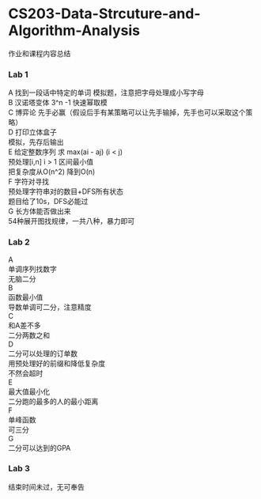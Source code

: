 # CS203-Data-Strcuture-and-Algorithm-Analysis
作业和课程内容总结

### Lab 1
A
找到一段话中特定的单词
模拟题，注意把字母处理成小写字母
<br/>
B
汉诺塔变体
3^n -1 快速幂取模
<br/>
C
博弈论
先手必赢（假设后手有某策略可以让先手输掉，先手也可以采取这个策略）
<br/>
D
打印立体盒子
<br/>
模拟，先存后输出
<br/>
E
给定整数序列 求 max(ai - aj) (i < j)
<br/>
预处理[i,n] i > 1 区间最小值
<br/>
把复杂度从O(n^2) 降到O(n)
<br/>
F
字符对寻找
<br/>
预处理字符串对的数目+DFS所有状态
<br/>
题目给了10s，DFS必能过
<br/>
G
长方体能否做出来
<br/>
54种展开图找规律，一共八种，暴力即可
<br/>
### Lab 2
A
<br/>
单调序列找数字
<br/>
无脑二分
<br/>
B
<br/>
函数最小值
<br/>
导数单调可二分，注意精度
<br/>
C
<br/>
和A差不多
<br/>
二分两数之和
<br/>
D
<br/>
二分可以处理的订单数
<br/>
用预处理好的前缀和降低复杂度
<br/>
不然会超时
<br/>
E
<br/>
最大值最小化
<br/>
二分跑的最多的人的最小距离
<br/>
F
<br/>
单峰函数
<br/>
可三分
<br/>
G
<br/>
二分可以达到的GPA
### Lab 3

结束时间未过，无可奉告
